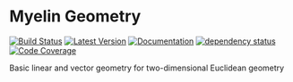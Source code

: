 # Myelin Geometry

[![Build Status](https://travis-ci.com/myelin-ai/geometry.svg?branch=master)](https://travis-ci.com/myelin-ai/geometry)
[![Latest Version](https://img.shields.io/crates/v/myelin-geometry.svg)](https://crates.io/crates/myelin-geometry)
[![Documentation](https://docs.rs/myelin-geometry/badge.svg)](https://docs.rs/myelin-geometry)
[![dependency status](https://deps.rs/repo/github/myelin-ai/geometry/status.svg)](https://deps.rs/repo/github/myelin-ai/geometry)
[![Code Coverage](https://codecov.io/gh/myelin-ai/geometry/branch/master/graph/badge.svg)](https://codecov.io/gh/myelin-ai/geometry)

Basic linear and vector geometry for two-dimensional Euclidean geometry
